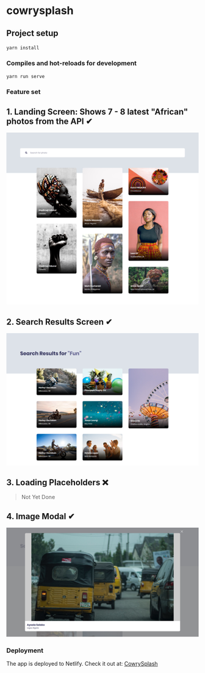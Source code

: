 # cowrysplash

## Project setup

```
yarn install
```

### Compiles and hot-reloads for development

```
yarn run serve
```

### Feature set

## 1. Landing Screen: Shows 7 - 8 latest "African" photos from the API ✔

![Feature Set 1 - show 7 - 8 latest photos](src/assets/fs1.jpg)

## 2. Search Results Screen ✔

![Feature Set 2 - show search results](src/assets/fs2.jpg)

## 3. Loading Placeholders ❌

> Not Yet Done

## 4. Image Modal ✔

![Feature Set 3 - show image modal](src/assets/fs3.jpg)

### Deployment

The app is deployed to Netlify. Check it out at: [CowrySplash](https://cowrysplash-adebiyi-adedotun.netlify.com/)
